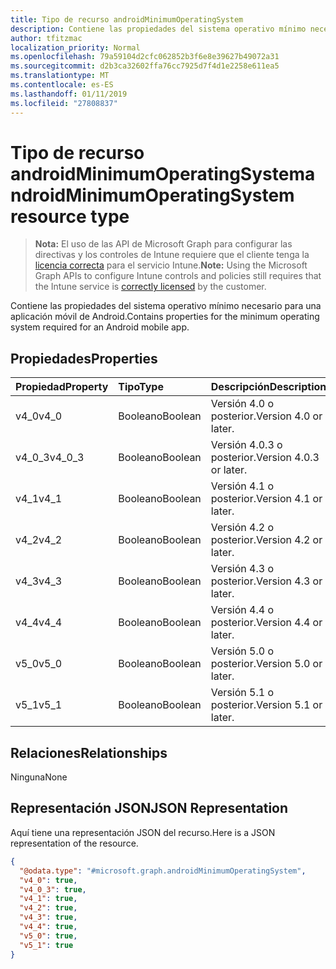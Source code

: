 ```yaml
---
title: Tipo de recurso androidMinimumOperatingSystem
description: Contiene las propiedades del sistema operativo mínimo necesario para una aplicación móvil de Android.
author: tfitzmac
localization_priority: Normal
ms.openlocfilehash: 79a59104d2cfc062852b3f6e8e39627b49072a31
ms.sourcegitcommit: d2b3ca32602ffa76cc7925d7f4d1e2258e611ea5
ms.translationtype: MT
ms.contentlocale: es-ES
ms.lasthandoff: 01/11/2019
ms.locfileid: "27808837"
---
```

# <a name="androidminimumoperatingsystem-resource-type"></a><span data-ttu-id="264ca-103">Tipo de recurso androidMinimumOperatingSystem</span><span class="sxs-lookup"><span data-stu-id="264ca-103">androidMinimumOperatingSystem resource type</span></span>

> <span data-ttu-id="264ca-104">**Nota:** El uso de las API de Microsoft Graph para configurar las directivas y los controles de Intune requiere que el cliente tenga la [licencia correcta](https://go.microsoft.com/fwlink/?linkid=839381) para el servicio Intune.</span><span class="sxs-lookup"><span data-stu-id="264ca-104">**Note:** Using the Microsoft Graph APIs to configure Intune controls and policies still requires that the Intune service is [correctly licensed](https://go.microsoft.com/fwlink/?linkid=839381) by the customer.</span></span>

<span data-ttu-id="264ca-105">Contiene las propiedades del sistema operativo mínimo necesario para una aplicación móvil de Android.</span><span class="sxs-lookup"><span data-stu-id="264ca-105">Contains properties for the minimum operating system required for an Android mobile app.</span></span>
## <a name="properties"></a><span data-ttu-id="264ca-106">Propiedades</span><span class="sxs-lookup"><span data-stu-id="264ca-106">Properties</span></span>
|<span data-ttu-id="264ca-107">Propiedad</span><span class="sxs-lookup"><span data-stu-id="264ca-107">Property</span></span>|<span data-ttu-id="264ca-108">Tipo</span><span class="sxs-lookup"><span data-stu-id="264ca-108">Type</span></span>|<span data-ttu-id="264ca-109">Descripción</span><span class="sxs-lookup"><span data-stu-id="264ca-109">Description</span></span>|
|:---|:---|:---|
|<span data-ttu-id="264ca-110">v4_0</span><span class="sxs-lookup"><span data-stu-id="264ca-110">v4_0</span></span>|<span data-ttu-id="264ca-111">Booleano</span><span class="sxs-lookup"><span data-stu-id="264ca-111">Boolean</span></span>|<span data-ttu-id="264ca-112">Versión 4.0 o posterior.</span><span class="sxs-lookup"><span data-stu-id="264ca-112">Version 4.0 or later.</span></span>|
|<span data-ttu-id="264ca-113">v4_0_3</span><span class="sxs-lookup"><span data-stu-id="264ca-113">v4_0_3</span></span>|<span data-ttu-id="264ca-114">Booleano</span><span class="sxs-lookup"><span data-stu-id="264ca-114">Boolean</span></span>|<span data-ttu-id="264ca-115">Versión 4.0.3 o posterior.</span><span class="sxs-lookup"><span data-stu-id="264ca-115">Version 4.0.3 or later.</span></span>|
|<span data-ttu-id="264ca-116">v4_1</span><span class="sxs-lookup"><span data-stu-id="264ca-116">v4_1</span></span>|<span data-ttu-id="264ca-117">Booleano</span><span class="sxs-lookup"><span data-stu-id="264ca-117">Boolean</span></span>|<span data-ttu-id="264ca-118">Versión 4.1 o posterior.</span><span class="sxs-lookup"><span data-stu-id="264ca-118">Version 4.1 or later.</span></span>|
|<span data-ttu-id="264ca-119">v4_2</span><span class="sxs-lookup"><span data-stu-id="264ca-119">v4_2</span></span>|<span data-ttu-id="264ca-120">Booleano</span><span class="sxs-lookup"><span data-stu-id="264ca-120">Boolean</span></span>|<span data-ttu-id="264ca-121">Versión 4.2 o posterior.</span><span class="sxs-lookup"><span data-stu-id="264ca-121">Version 4.2 or later.</span></span>|
|<span data-ttu-id="264ca-122">v4_3</span><span class="sxs-lookup"><span data-stu-id="264ca-122">v4_3</span></span>|<span data-ttu-id="264ca-123">Booleano</span><span class="sxs-lookup"><span data-stu-id="264ca-123">Boolean</span></span>|<span data-ttu-id="264ca-124">Versión 4.3 o posterior.</span><span class="sxs-lookup"><span data-stu-id="264ca-124">Version 4.3 or later.</span></span>|
|<span data-ttu-id="264ca-125">v4_4</span><span class="sxs-lookup"><span data-stu-id="264ca-125">v4_4</span></span>|<span data-ttu-id="264ca-126">Booleano</span><span class="sxs-lookup"><span data-stu-id="264ca-126">Boolean</span></span>|<span data-ttu-id="264ca-127">Versión 4.4 o posterior.</span><span class="sxs-lookup"><span data-stu-id="264ca-127">Version 4.4 or later.</span></span>|
|<span data-ttu-id="264ca-128">v5_0</span><span class="sxs-lookup"><span data-stu-id="264ca-128">v5_0</span></span>|<span data-ttu-id="264ca-129">Booleano</span><span class="sxs-lookup"><span data-stu-id="264ca-129">Boolean</span></span>|<span data-ttu-id="264ca-130">Versión 5.0 o posterior.</span><span class="sxs-lookup"><span data-stu-id="264ca-130">Version 5.0 or later.</span></span>|
|<span data-ttu-id="264ca-131">v5_1</span><span class="sxs-lookup"><span data-stu-id="264ca-131">v5_1</span></span>|<span data-ttu-id="264ca-132">Booleano</span><span class="sxs-lookup"><span data-stu-id="264ca-132">Boolean</span></span>|<span data-ttu-id="264ca-133">Versión 5.1 o posterior.</span><span class="sxs-lookup"><span data-stu-id="264ca-133">Version 5.1 or later.</span></span>|

## <a name="relationships"></a><span data-ttu-id="264ca-134">Relaciones</span><span class="sxs-lookup"><span data-stu-id="264ca-134">Relationships</span></span>
<span data-ttu-id="264ca-135">Ninguna</span><span class="sxs-lookup"><span data-stu-id="264ca-135">None</span></span>
## <a name="json-representation"></a><span data-ttu-id="264ca-136">Representación JSON</span><span class="sxs-lookup"><span data-stu-id="264ca-136">JSON Representation</span></span>
<span data-ttu-id="264ca-137">Aquí tiene una representación JSON del recurso.</span><span class="sxs-lookup"><span data-stu-id="264ca-137">Here is a JSON representation of the resource.</span></span>
<!-- {
  "blockType": "resource",
  "@odata.type": "microsoft.graph.androidMinimumOperatingSystem"
}
-->
``` json
{
  "@odata.type": "#microsoft.graph.androidMinimumOperatingSystem",
  "v4_0": true,
  "v4_0_3": true,
  "v4_1": true,
  "v4_2": true,
  "v4_3": true,
  "v4_4": true,
  "v5_0": true,
  "v5_1": true
}
```



